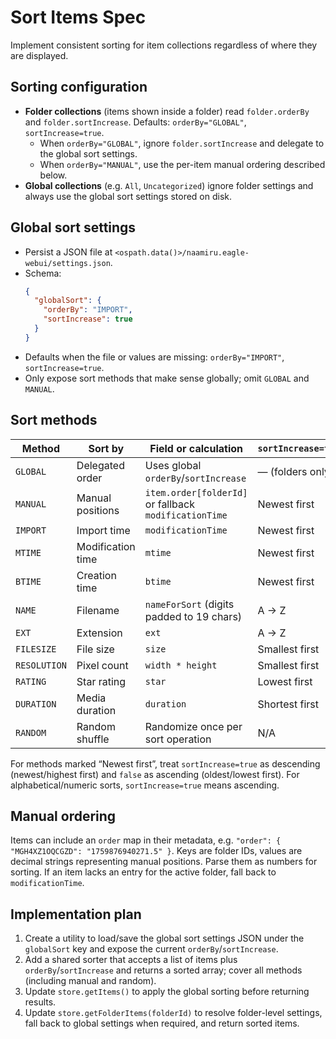 # Sort Items Spec

Implement consistent sorting for item collections regardless of where they are displayed.

## Sorting configuration

- **Folder collections** (items shown inside a folder) read `folder.orderBy` and `folder.sortIncrease`. Defaults: `orderBy="GLOBAL"`, `sortIncrease=true`.
  - When `orderBy="GLOBAL"`, ignore `folder.sortIncrease` and delegate to the global sort settings.
  - When `orderBy="MANUAL"`, use the per-item manual ordering described below.
- **Global collections** (e.g. `All`, `Uncategorized`) ignore folder settings and always use the global sort settings stored on disk.

## Global sort settings

- Persist a JSON file at `<ospath.data()>/naamiru.eagle-webui/settings.json`.
- Schema:
  ```json
  {
    "globalSort": {
      "orderBy": "IMPORT",
      "sortIncrease": true
    }
  }
  ```
- Defaults when the file or values are missing: `orderBy="IMPORT"`, `sortIncrease=true`.
- Only expose sort methods that make sense globally; omit `GLOBAL` and `MANUAL`.

## Sort methods

| Method       | Sort by           | Field or calculation                    | `sortIncrease=true` |
| ------------ | ----------------- | --------------------------------------- | ------------------- |
| `GLOBAL`     | Delegated order   | Uses global `orderBy`/`sortIncrease`    | — (folders only)    |
| `MANUAL`     | Manual positions  | `item.order[folderId]` or fallback `modificationTime` | Newest first       |
| `IMPORT`     | Import time       | `modificationTime`                      | Newest first        |
| `MTIME`      | Modification time | `mtime`                                 | Newest first        |
| `BTIME`      | Creation time     | `btime`                                 | Newest first        |
| `NAME`       | Filename          | `nameForSort` (digits padded to 19 chars) | A → Z             |
| `EXT`        | Extension         | `ext`                                   | A → Z               |
| `FILESIZE`   | File size         | `size`                                  | Smallest first      |
| `RESOLUTION` | Pixel count       | `width * height`                        | Smallest first      |
| `RATING`     | Star rating       | `star`                                  | Lowest first        |
| `DURATION`   | Media duration    | `duration`                              | Shortest first      |
| `RANDOM`     | Random shuffle    | Randomize once per sort operation       | N/A                 |

For methods marked “Newest first”, treat `sortIncrease=true` as descending (newest/highest first) and `false` as ascending (oldest/lowest first). For alphabetical/numeric sorts, `sortIncrease=true` means ascending.

## Manual ordering

Items can include an `order` map in their metadata, e.g. `"order": { "MGH4XZ1OQCGZD": "1759876940271.5" }`. Keys are folder IDs, values are decimal strings representing manual positions. Parse them as numbers for sorting. If an item lacks an entry for the active folder, fall back to `modificationTime`.

## Implementation plan

1. Create a utility to load/save the global sort settings JSON under the `globalSort` key and expose the current `orderBy`/`sortIncrease`.
2. Add a shared sorter that accepts a list of items plus `orderBy`/`sortIncrease` and returns a sorted array; cover all methods (including manual and random).
3. Update `store.getItems()` to apply the global sorting before returning results.
4. Update `store.getFolderItems(folderId)` to resolve folder-level settings, fall back to global settings when required, and return sorted items.

